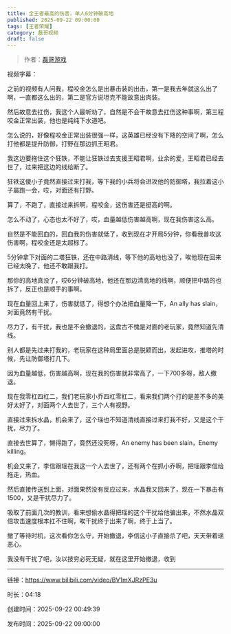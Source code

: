 ```yaml
---
title: 全王者最高的伤害，单人6分钟破高地
published: 2025-09-22 09:00:00
tags: [王者荣耀]
category: 磊哥视频
draft: false
---
```



> 作者：[磊哥游戏](https://space.bilibili.com/268941858?spm_id_from=333.788.upinfo.head.click)

视频字幕：

之前的视频有人问我，程咬金怎么是出暴击装的出击，第一是我去年就这么出了啊，一直都这么出的，第二是官方说坦克不能故意出肉装。

然后故意去扛伤，我这个人最听劝了，自然是不会干故意去扛伤这种事啊，第三程咬金正常出装，他也是纯纯下水道吧。

怎么说的，好像程咬金正常出装很强一样，这英雄已经没有下降的空间了啊，怎么打他都是提升防御，打野在那边抓王昭君。

我这边要拖住这个狂铁，不能让狂铁过去支援王昭君啊，业余的爱，王昭君已经去世了，过来把这边的线给断了。

狂铁这傻小子竟然直接过来打我，等下我的小兵将会进攻他的防御塔，我拉着这小子晨跑一会，哎，对面还有打野。

算了，不跑了，直接过来拆啊，程咬金，这伤害还是挺高的啊。

怎么不动了，心态也太不好了，哎，血量越低伤害越高啊，现在我伤害这么高。

自然是不能回血的，回血我的伤害就低了，收到现在才开局5分钟，你看我普攻这伤害啊，程咬金还是太超标了。

5分钟拿下对面的二塔狂铁，还在中路清线，等下他的高地也没了，唉他现在回来已经太晚了，他还不敢跟我打。

那你的高地真没了，哎6分钟破高地，他还在那边清高地的线啊，顺便把中路的也拆了，反正也是顺手的事啊。

现在血量回上来了，伤害就低了，得想个办法把血量降一下，An ally has slain，对面竟然有干扰。

尽力了，有干扰，我也是不会撤退的，这盘古不愧是对面的老玩家，竟然知道先清线。

别人都是先过来打我的，老玩家在这种局里面总是脱颖而出，发起进攻，推塔的时候，先让防御塔打几下。

因为血量越低，伤害越高啊，现在我的伤害就非常高了，一下700多呀，敌人撤退。

现在我零杠四杠二，我们老玩家小乔四杠零杠二，看来我们两个打的是差不多的美好太好了，对面两个人去世了，三个人有视野。

直接过来拆水晶，机会来了，这个瑶也不知道清线直接过来打我不好，又是这个干扰，尽力了。

直接去世算了，懒得跑了，竟然还没死呀，An enemy has been slain，Enemy killing。

机会又来了，李信跟瑶在我这一个人去世了，还有两个在抓小乔啊，把瑶跟李信给拖走，热血。

然后直接传送到上面，对面果然没有反应过来，水晶我又回来了，现在一下暴击有1500，又是干扰尽力了。

吸取了前面几次的教训，看来想偷水晶得把瑶的这个干扰给他骗出来，不然水晶双倍攻击速度根本扛不住啊，唉干扰终于出来了啊，终于上当了。

撤了等待时机，这次看你怎么守，开始撤退，李信这小子直接杀了吧，天天带着瑶恶心。

我没有干扰了吧，汝以技穷必死无疑，就在这里开始撤退，收到

---


链接：https://www.bilibili.com/video/BV1mXJRzPE3u



时长：04:18

创建时间：2025-09-22 00:49:39

发布时间：2025-09-22 09:00:00
